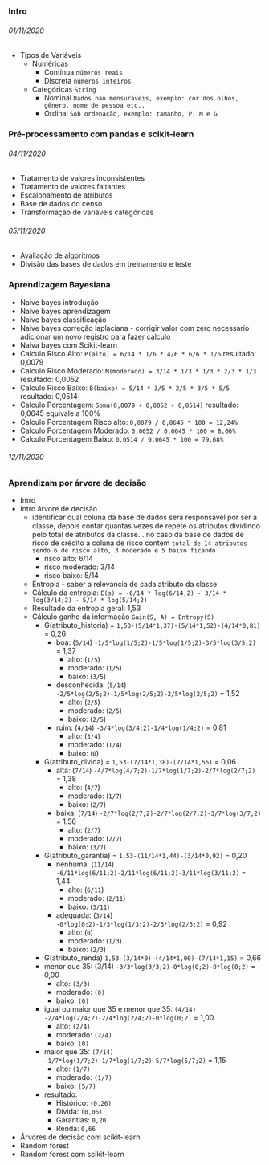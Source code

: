 ### Intro

###### 01/11/2020

- Tipos de Variáveis
  - Numéricas
    - Contínua `números reais`
    - Discreta `números inteiros`
  - Categóricas `String`
    - Nominal `Dados não mensuráveis, exemplo: cor dos olhos, gênero, nome de pessoa etc..`
    - Ordinal `Sob ordenação, exemplo: tamanho, P, M e G`

### Pré-processamento com pandas e scikit-learn

###### 04/11/2020

- Tratamento de valores inconsistentes
- Tratamento de valores faltantes
- Escalonamento de atributos
- Base de dados do censo
- Transformação de variáveis categóricas

###### 05/11/2020

- Avaliação de algoritmos
- Divisão das bases de dados em treinamento e teste

### Aprendizagem Bayesiana

- Naive bayes introdução
- Naive bayes aprendizagem
- Naive bayes classificação
- Naive bayes correção laplaciana - corrigir valor com zero necessario adicionar um novo registro para fazer calculo
- Naiva bayes com Scikit-learn
- Calculo Risco Alto: `P(alto) = 6/14 * 1/6 * 4/6 * 6/6 * 1/6` resultado: 0,0079
- Calculo Risco Moderado: `M(moderado) = 3/14 * 1/3 * 1/3 * 2/3 * 1/3` resultado: 0,0052
- Calculo Risco Baixo: `B(baixo) = 5/14 * 3/5 * 2/5 * 3/5 * 5/5` resultado: 0,0514
- Calculo Porcentagem: `Soma(0,0079 + 0,0052 + 0,0514)` resultado: 0,0645 equivale a 100%
- Calculo Porcentagem Risco alto: `0,0079 / 0,0645 * 100 = 12,24%`
- Calculo Porcentagem Moderado: `0,0052 / 0,0645 * 100 = 8,06%`
- Calculo Porcentagem Baixo: `0,0514 / 0,0645 * 100 = 79,68%`

###### 12/11/2020

### Aprendizam por árvore de decisão

- Intro
- Intro árvore de decisão
  - identificar qual coluna da base de dados será responsável por ser a classe, depois contar quantas
    vezes de repete os atributos dividindo pelo total de atributos da classe... no caso da base de dados de risco de crédito a coluna de risco contem `total de 14 atributos sendo 6 de risco alto, 3 moderado e 5 baixo ficando`
    - risco alto: 6/14
    - risco moderado: 3/14
    - risco baixo: 5/14
  - Entropia - saber a relevancia de cada atributo da classe
  - Cálculo da entropia: `E(s) = -6/14 * log(6/14;2) - 3/14 * log(3/14;2) - 5/14 * log(5/14;2)`
  - Resultado da entropia geral: 1,53
  - Cálculo ganho da informação `Gain(S, A) = Entropy(S)`
    - G(atributo_historia) = `1,53-(5/14*1,37)-(5/14*1,52)-(4/14*0,81)` = 0,26
      - boa: (`5/14`) `-1/5*log(1/5;2)-1/5*log(1/5;2)-3/5*log(3/5;2)` = 1,37
        - alto: (`1/5`)
        - moderado: (`1/5`)
        - baixo: (`3/5`)
      - desconhecida: (`5/14`) `-2/5*log(2/5;2)-1/5*log(2/5;2)-2/5*log(2/5;2)` = 1,52
        - alto: (`2/5`)
        - moderado: (`2/5`)
        - baixo: (`2/5`)
      - ruim: (`4/14`) `-3/4*log(3/4;2)-1/4*log(1/4;2)` = 0,81
        - alto: (`3/4`)
        - moderado: (`1/4`)
        - baixo: (`0`)
    - G(atributo_divida) = `1,53-(7/14*1,38)-(7/14*1,56)` = 0,06
      - alta: (`7/14`) `-4/7*log(4/7;2)-1/7*log(1/7;2)-2/7*log(2/7;2)` = 1,38
        - alto: (`4/7`)
        - moderado: (`1/7`)
        - baixo: (`2/7`)
      - baixa: (`7/14`) `-2/7*log(2/7;2)-2/7*log(2/7;2)-3/7*log(3/7;2)` = 1.56
        - alto: (`2/7`)
        - moderado: (`2/7`)
        - baixo: (`3/7`)
    - G(atributo_garantia) = `1,53-(11/14*1,44)-(3/14*0,92)` = 0,20
      - nenhuma: (`11/14`) `-6/11*log(6/11;2)-2/11*log(6/11;2)-3/11*log(3/11;2)` = 1,44
        - alto: (`6/11`)
        - moderado: (`2/11`)
        - baixo: (`3/11`)
      - adequada: (`3/14`) `-0*log(0;2)-1/3*log(1/3;2)-2/3*log(2/3;2)` = 0,92
        - alto: (`0`)
        - moderado: (`1/3`)
        - baixo: (`2/3`)
    - G(atributo_renda) `1,53-(3/14*0)-(4/14*1,00)-(7/14*1,15)` = 0,66
    - menor que 35: (3/14) `-3/3*log(3/3;2)-0*log(0;2)-0*log(0;2)` = 0,00
      - alto: `(3/3)`
      - moderado: `(0)`
      - baixo: `(0)`
    - igual ou maior que 35 e menor que 35: `(4/14)` `-2/4*log(2/4;2)-2/4*log(2/4;2)-0*log(0;2)` = 1,00
      - alto: `(2/4)`
      - moderado: `(2/4)`
      - baixo: `(0)`
    - maior que 35: `(7/14)` `-1/7*log(1/7;2)-1/7*log(1/7;2)-5/7*log(5/7;2)` = 1,15
      - alto: `(1/7)`
      - moderado: `(1/7)`
      - baixo: `(5/7)`
    - resultado:
      - Histórico: `(0,26)`
      - Dívida: `(0,06)`
      - Garantias: `0,20`
      - Renda: `0,66`
- Árvores de decisão com scikit-learn
- Random forest
- Random forest com scikit-learn
